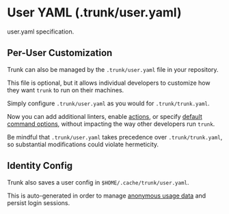 # User YAML (.trunk/user.yaml)

user.yaml specification.

## Per-User Customization

Trunk can also be managed by the `.trunk/user.yaml` file in your repository.

This file is optional, but it allows individual developers to customize how they want `trunk` to run on their machines.

Simply configure `.trunk/user.yaml` as you would for `.trunk/trunk.yaml`.

Now you can add additional linters, enable [actions](https://docs.trunk.io/check/advanced-setup/actions), or specify [default command options](trunk-yaml/#cli), without impacting the way other developers run `trunk`.

Be mindful that `.trunk/user.yaml` takes precedence over `.trunk/trunk.yaml`, so substantial modifications could violate hermeticity.

## Identity Config

Trunk also saves a user config in `$HOME/.cache/trunk/user.yaml`.

This is auto-generated in order to manage [anonymous usage data](https://docs.trunk.io/check/reference/usage-data) and persist login sessions.

